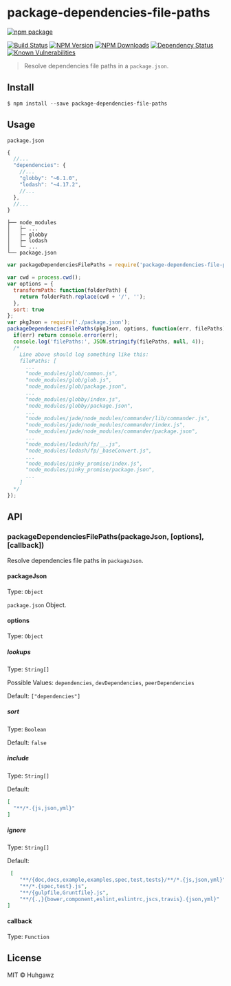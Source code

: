 # package-dependencies-file-paths

[![npm package](https://nodei.co/npm/package-dependencies-file-paths.png?downloads=true&downloadRank=true&stars=true)](https://nodei.co/npm/package-dependencies-file-paths/)

[![Build Status](https://travis-ci.org/huhgawz/package-dependencies-file-paths.svg?branch=master)](https://travis-ci.org/huhgawz/package-dependencies-file-paths)
[![NPM Version](http://img.shields.io/npm/v/package-dependencies-file-paths.svg?style=flat)](https://www.npmjs.org/package/package-dependencies-file-paths)
[![NPM Downloads](https://img.shields.io/npm/dm/package-dependencies-file-paths.svg?style=flat)](https://www.npmjs.org/package/package-dependencies-file-paths)
[![Dependency Status](https://img.shields.io/david/huhgawz/package-dependencies-file-paths.svg?style=flat-square)](https://david-dm.org/huhgawz/package-dependencies-file-paths)
[![Known Vulnerabilities](https://snyk.io/test/npm/package-dependencies-file-paths/badge.svg?style=flat-square)](https://snyk.io/test/npm/package-dependencies-file-paths)

> Resolve dependencies file paths in a `package.json`.

## Install

```
$ npm install --save package-dependencies-file-paths
```

## Usage

`package.json`

```javascript
{
  //...
  "dependencies": {
    //...
    "globby": "~6.1.0",
    "lodash": "~4.17.2",
    //...
  },
  //...
}
```

```
├── node_modules
│   ├─ ...
│   ├─ globby
│   ├─ lodash
│   └─ ...
└── package.json
```

```js
var packageDependenciesFilePaths = require('package-dependencies-file-paths');

var cwd = process.cwd();
var options = {
  transformPath: function(folderPath) {
    return folderPath.replace(cwd + '/', '');
  },
  sort: true
};
var pkgJson = require('./package.json');
packageDependenciesFilePaths(pkgJson, options, function(err, filePaths) {
  if(err) return console.error(err);
  console.log('filePaths:', JSON.stringify(filePaths, null, 4));
  /*
    Line above should log something like this:
    filePaths: [
      ...
      "node_modules/glob/common.js",
      "node_modules/glob/glob.js",
      "node_modules/glob/package.json",
      ...
      "node_modules/globby/index.js",
      "node_modules/globby/package.json",
      ...
      "node_modules/jade/node_modules/commander/lib/commander.js",
      "node_modules/jade/node_modules/commander/index.js",
      "node_modules/jade/node_modules/commander/package.json",
      ...
      "node_modules/lodash/fp/__.js",
      "node_modules/lodash/fp/_baseConvert.js",
      ...
      "node_modules/pinky_promise/index.js",
      "node_modules/pinky_promise/package.json",
      ...
    ]
  */
});
```

## API

### packageDependenciesFilePaths(packageJson, [options], [callback])

Resolve dependencies file paths in `packageJson`.

#### packageJson

Type: `Object`

`package.json` Object.

#### options

Type: `Object`

##### lookups

Type: `String[]`

Possible Values: `dependencies`, `devDependencies`, `peerDependencies`

Default: `["dependencies"]`

##### sort

Type: `Boolean`

Default: `false`

##### include

Type: `String[]`

Default:

```json
[
  "**/*.{js,json,yml}"
]
```

##### ignore

Type: `String[]`

Default:

```json
 [
    "**/{doc,docs,example,examples,spec,test,tests}/**/*.{js,json,yml}",
    "**/*.{spec,test}.js",
    "**/{gulpfile,Gruntfile}.js",
    "**/{.,}{bower,component,eslint,eslintrc,jscs,travis}.{json,yml}"
]
```

#### callback

Type: `Function`

## License

MIT © Huhgawz
